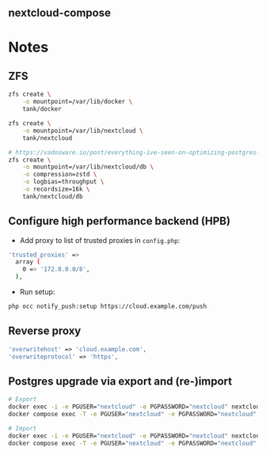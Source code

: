 nextcloud-compose
-----------------

# Notes

## ZFS

```bash
zfs create \
    -o mountpoint=/var/lib/docker \
    tank/docker

zfs create \
    -o mountpoint=/var/lib/nextcloud \
    tank/nextcloud

# https://vadosware.io/post/everything-ive-seen-on-optimizing-postgres-on-zfs-on-linux/
zfs create \
    -o mountpoint=/var/lib/nextcloud/db \
    -o compression=zstd \
    -o logbias=throughput \
    -o recordsize=16k \
    tank/nextcloud/db
```

## Configure high performance backend (HPB)

- Add proxy to list of trusted proxies in `config.php`:

```bash
'trusted_proxies' =>
  array (
    0 => '172.0.0.0/8',
  ),
```

- Run setup:

```bash
php occ notify_push:setup https://cloud.example.com/push
```

## Reverse proxy

```php
'overwritehost' => 'cloud.example.com',
'overwriteprotocol' => 'https',
```

## Postgres upgrade via export and (re-)import

```bash
# Export
docker exec -i -e PGUSER="nextcloud" -e PGPASSWORD="nextcloud" nextcloud-database pg_dumpall > dump.sql
docker compose exec -T -e PGUSER="nextcloud" -e PGPASSWORD="nextcloud" database pg_dumpall > dump.sql

# Import
docker exec -i -e PGUSER="nextcloud" -e PGPASSWORD="nextcloud" nextcloud-database psql < dump.sql
docker compose exec -T -e PGUSER="nextcloud" -e PGPASSWORD="nextcloud" database psql < dump.sql
```
